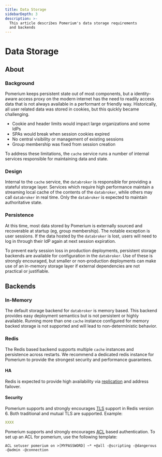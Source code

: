 ```yaml
---
title: Data Storage
sidebarDepth: 3
description: >-
  This article describes Pomerium's data storage requirements
  and backends
---
```


# Data Storage

## About

### Background
Pomerium keeps persistent state out of most components, but a identity-aware access proxy on the modern
internet has the need to readily access data that is not always available in a performant or friendly way.  Historically,
all user related data was stored in cookies, but this quickly became challenging.  

- Cookie and header limits would impact large organizations and some IdPs
- SPAs would break when session cookies expired
- No central visibility or management of existing sessions
- Group membership was fixed from session creation

To address these limitations, the `cache` service runs a number of internal services responsible for maintaining data and state.  

### Design

Internal to the `cache` service, the `databroker` is responsible for providing a stateful storage layer.  Services
which require high performance maintain a streaming local cache of the contents of the `databroker`, while others may call `databroker` 
in real time.  Only the `databroker` is expected to maintain authoritative state.


### Persistence
At this time, most data stored by Pomerium is externally sourced and recoverable at startup (eg, group membership).  The notable exception is user 
sessions.  If the data hosted by the `databroker` is lost, users will need to log in through their IdP again at next session expiration.  

To prevent early session loss in production deployments, persistent storage backends are available for configuration in the `databroker`.  Use of these is strongly encouraged, but smaller or non-production deployments can make use of an in-memory storage layer if external dependencies are not practical or justifiable.

## Backends

### In-Memory

The default storage backend for `databroker` is memory based.  This backend provides
easy deployment semantics but is not persistent or highly available.  Running more than one `cache` instance configured for memory backed storage is not supported and will lead to non-deterministic behavior.

### Redis

The Redis based backend supports multiple `cache` instances and persistence across restarts.  We recommend a dedicated redis instance for Pomerium to provide the strongest security and 
performance guarantees.

#### HA
Redis is expected to provide high availability via [replication](https://redis.io/topics/replication) and address failover.


#### Security
Pomerium supports and strongly encourages [TLS](https://redis.io/topics/encryption) support in Redis version 6.  Both traditional and mutual TLS are supported.  Example:

```yaml
XXXX
```

Pomerium supports and strongly encourages [ACL](https://redis.io/topics/acl) based authentication.  To set up an ACL for pomerium, use the following template:

```
ACL setuser pomerium on >[MYPASSWORD] ~* +@all -@scripting -@dangerous -@admin -@connection
```






